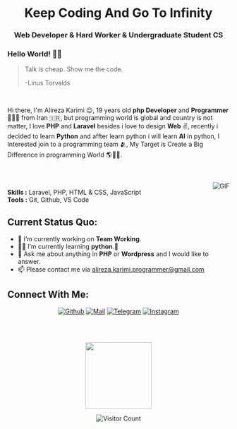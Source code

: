 <h1 align="center">Keep Coding And Go To Infinity</h1>
<h3 align="center">Web Developer<span color="blue"> & </span>Hard Worker <span color="blue"> & </span>Undergraduate Student CS</h3>


### Hello World! 👋🤖

> Talk is cheap. Show me the code.
>
> -Linus Torvalds

</br>

Hi there, I'm Alireza Karimi 😉, 19 years old **php Developer** and **Programmer** 👨🏻‍💻 from Iran 🇮🇷, but programming world is global and country is not matter, I love **PHP** and **Laravel** besides i love to design **Web** ✌️, recently i decided to learn **Python** and affter learn python i will learn **AI** in python, I Interested join to a programming team 🫂, My Target is Create a Big Difference in programming World 🌎👨‍💻.

</br>
</br>

<img align="right" alt="GIF" src="https://media0.giphy.com/media/13HgwGsXF0aiGY/giphy.gif?cid=ecf05e47tf2tay8vcatp5wsnqlsqr5v2ips0rttcapzd3h9h&ep=v1_gifs_related&rid=giphy.gif&ct=g"/>

**Skills :** Laravel, PHP, HTML & CSS, JavaScript
</br>
**Tools :** Git, Github, VS Code

**Current Status Quo:**
----

* 🔭 I’m currently working on **Team Working**.
* 👨‍💻 I’m currently learning **python**.🐍
* 💬 Ask me about anything in **PHP** or **Wordpress** and I would like to answer.
* 📫 Please contact me via alireza.karimi.programmer@gmail.com

<h2 align="left">Connect With Me:</h2>

<div align=center>


[![Github](https://img.shields.io/badge/GitHub-100000?style=for-the-badge&logo=github&logoColor=white)](https://github.com/Alireza0K)
[![Mail](https://img.shields.io/badge/Gmail-D14836?style=for-the-badge&logo=gmail&logoColor=white)](alireza.karimi.programmer@gmail.com)
[![Telegram](https://img.shields.io/badge/-telegram-red?color=blue&logo=telegram&style=for-the-badge&logoColor=white)](https://t.me/Alirez0K)
[![Instagram](https://img.shields.io/badge/Instagram-E4405F?style=for-the-badge&logo=instagram&logoColor=white)](https://www.instagram.com/alirez0k/)

  
</div>

 <br>
 <br>

 <p align="center">
  <img height="150" src="https://github-readme-stats.vercel.app/api/top-langs/?username=Alireza0K&layout=compact&hide=html&theme=dracula"/>

  <br>
<div align="center">

![Visitor Count](https://profile-counter.glitch.me/Alireza0K/count.svg)

</div>


 
 
